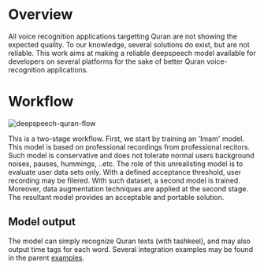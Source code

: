 # Overview
All voice recognition applications targetting Quran are not showing the expected quality. To our knowledge, several solutions do exist, but are not reliable.
This work aims at making a reliable deepspeech model available for developers on several platforms for the sake of better Quran voice-recognition applications.

# Workflow
![deepspeech-quran-flow](https://user-images.githubusercontent.com/90985/83131080-98cdd980-a0df-11ea-8801-dd325739fd15.png)

This is a two-stage workflow. First, we start by training an 'Imam' model. This model is based on professional recordings from professional recitors. Such model is conservative and does not tolerate normal users background noises, pauses, hummings, ..etc.
The role of this unrealisting model is to evaluate user data sets only. With a defined acceptance threshold, user recording may be filered. With such dataset, a second model is trained.
Moreover, data augmentation techniques are applied at the second stage. The resultant model provides an acceptable and portable solution.

## Model output
The model can simply recognize Quran texts (with tashkeel), and may also output time tags for each word.
Several integration examples may be found in the parent [examples](https://github.com/mozilla/DeepSpeech-examples).
